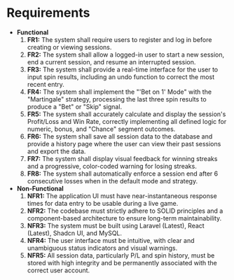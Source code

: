 # Requirements
* **Functional**
    1.  **FR1:** The system shall require users to register and log in before creating or viewing sessions.
    2.  **FR2:** The system shall allow a logged-in user to start a new session, end a current session, and resume an interrupted session.
    3.  **FR3:** The system shall provide a real-time interface for the user to input spin results, including an undo function to correct the most recent entry.
    4.  **FR4:** The system shall implement the "'Bet on 1' Mode" with the "Martingale" strategy, processing the last three spin results to produce a "Bet" or "Skip" signal.
    5.  **FR5:** The system shall accurately calculate and display the session's Profit/Loss and Win Rate, correctly implementing all defined logic for numeric, bonus, and "Chance" segment outcomes.
    6.  **FR6:** The system shall save all session data to the database and provide a history page where the user can view their past sessions and export the data.
    7.  **FR7:** The system shall display visual feedback for winning streaks and a progressive, color-coded warning for losing streaks.
    8.  **FR8:** The system shall automatically enforce a session end after 6 consecutive losses when in the default mode and strategy.
* **Non-Functional**
    1.  **NFR1:** The application UI must have near-instantaneous response times for data entry to be usable during a live game.
    2.  **NFR2:** The codebase must strictly adhere to SOLID principles and a component-based architecture to ensure long-term maintainability.
    3.  **NFR3:** The system must be built using Laravel (Latest), React (Latest), Shadcn UI, and MySQL.
    4.  **NFR4:** The user interface must be intuitive, with clear and unambiguous status indicators and visual warnings.
    5.  **NFR5:** All session data, particularly P/L and spin history, must be stored with high integrity and be permanently associated with the correct user account. 